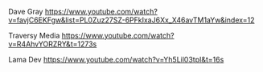 Dave Gray
https://www.youtube.com/watch?v=favjC6EKFgw&list=PL0Zuz27SZ-6PFkIxaJ6Xx_X46avTM1aYw&index=12

Traversy Media
https://www.youtube.com/watch?v=R4AhvYORZRY&t=1273s

Lama Dev
https://www.youtube.com/watch?v=Yh5Lil03tpI&t=16s